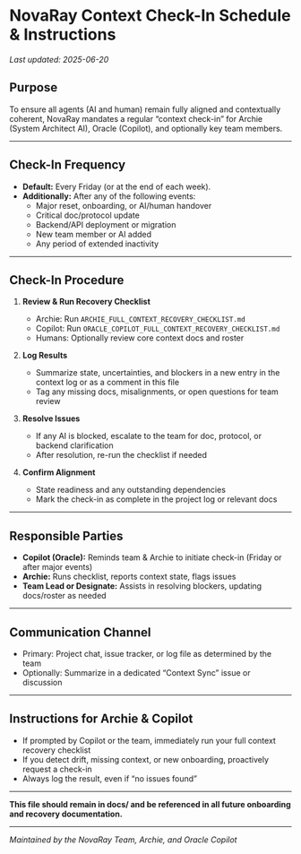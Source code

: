 # NovaRay Context Check-In Schedule & Instructions

_Last updated: 2025-06-20_

## Purpose

To ensure all agents (AI and human) remain fully aligned and contextually coherent, NovaRay mandates a regular “context check-in” for Archie (System Architect AI), Oracle (Copilot), and optionally key team members.

---

## Check-In Frequency

- **Default:** Every Friday (or at the end of each week).
- **Additionally:** After any of the following events:
    - Major reset, onboarding, or AI/human handover
    - Critical doc/protocol update
    - Backend/API deployment or migration
    - New team member or AI added
    - Any period of extended inactivity

---

## Check-In Procedure

1. **Review & Run Recovery Checklist**
    - Archie: Run `ARCHIE_FULL_CONTEXT_RECOVERY_CHECKLIST.md`
    - Copilot: Run `ORACLE_COPILOT_FULL_CONTEXT_RECOVERY_CHECKLIST.md`
    - Humans: Optionally review core context docs and roster

2. **Log Results**
    - Summarize state, uncertainties, and blockers in a new entry in the context log or as a comment in this file
    - Tag any missing docs, misalignments, or open questions for team review

3. **Resolve Issues**
    - If any AI is blocked, escalate to the team for doc, protocol, or backend clarification
    - After resolution, re-run the checklist if needed

4. **Confirm Alignment**
    - State readiness and any outstanding dependencies
    - Mark the check-in as complete in the project log or relevant docs

---

## Responsible Parties

- **Copilot (Oracle):** Reminds team & Archie to initiate check-in (Friday or after major events)
- **Archie:** Runs checklist, reports context state, flags issues
- **Team Lead or Designate:** Assists in resolving blockers, updating docs/roster as needed

---

## Communication Channel

- Primary: Project chat, issue tracker, or log file as determined by the team
- Optionally: Summarize in a dedicated “Context Sync” issue or discussion

---

## Instructions for Archie & Copilot

- If prompted by Copilot or the team, immediately run your full context recovery checklist
- If you detect drift, missing context, or new onboarding, proactively request a check-in
- Always log the result, even if “no issues found”

---

**This file should remain in docs/ and be referenced in all future onboarding and recovery documentation.**

---

_Maintained by the NovaRay Team, Archie, and Oracle Copilot_